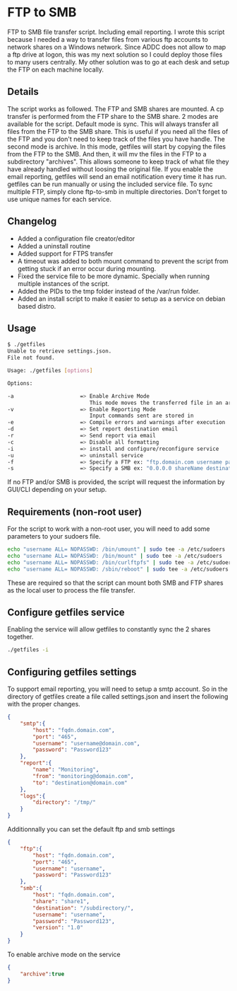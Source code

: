 # FTP to SMB
FTP to SMB file transfer script. Including email reporting. I wrote this script because I needed a way to transfer files from various ftp accounts to network shares on a Windows network. Since ADDC does not allow to map a ftp drive at logon, this was my next solution so I could deploy those files to many users centrally. My other solution was to go at each desk and setup the FTP on each machine locally.

## Details
The script works as followed. The FTP and SMB shares are mounted. A cp transfer is performed from the FTP share to the SMB share. 2 modes are available for the script. Default mode is sync. This will always transfer all files from the FTP to the SMB share. This is useful if you need all the files of the FTP and you don't need to keep track of the files you have handle. The second mode is archive. In this mode, getfiles will start by copying the files from the FTP to the SMB. And then, it will mv the files in the FTP to a subdirectory "archives". This allows someone to keep track of what file they have already handled without loosing the original file. If you enable the email reporting, getfiles will send an email notification every time it has run. getfiles can be run manually or using the included service file. To sync multiple FTP, simply clone ftp-to-smb in multiple directories. Don't forget to use unique names for each service.

## Changelog

 - Added a configuration file creator/editor
 - Added a uninstall routine
 - Added support for FTPS transfer
 - A timeout was added to both mount command to prevent the script from getting stuck if an error occur during mounting.
 - Fixed the service file to be more dynamic. Specially when running multiple instances of the script.
 - Added the PIDs to the tmp folder instead of the /var/run folder.
 - Added an install script to make it easier to setup as a service on debian based distro.

## Usage
``` bash
$ ./getfiles
Unable to retrieve settings.json.
File not found.

Usage: ./getfiles [options]

Options:

-a                     => Enable Archive Mode
                          This mode moves the transferred file in an archive folder
-v                     => Enable Reporting Mode
                          Input commands sent are stored in
-e                     => Compile errors and warnings after execution
-d                     => Set report destination email
-r                     => Send report via email
-c                     => Disable all formatting
-i                     => install and configure/reconfigure service
-u                     => uninstall service
-f                     => Specify a FTP ex: "ftp.domain.com username password"
-s                     => Specify a SMB ex: "0.0.0.0 shareName destinationDirectory username password"
```
If no FTP and/or SMB is provided, the script will request the information by GUI/CLI depending on your setup.

## Requirements (non-root user)
For the script to work with a non-root user, you will need to add some parameters to your sudoers file.

``` bash
echo "username ALL= NOPASSWD: /bin/umount" | sudo tee -a /etc/sudoers
echo "username ALL= NOPASSWD: /bin/mount" | sudo tee -a /etc/sudoers
echo "username ALL= NOPASSWD: /bin/curlftpfs" | sudo tee -a /etc/sudoers
echo "username ALL= NOPASSWD: /sbin/reboot" | sudo tee -a /etc/sudoers
```

These are required so that the script can mount both SMB and FTP shares as the local user to process the file transfer.

## Configure getfiles service
Enabling the service will allow getfiles to constantly sync the 2 shares together.

```BASH
./getfiles -i
```

## Configuring getfiles settings
To support email reporting, you will need to setup a smtp account. So in the directory of getfiles create a file called settings.json and insert the following with the proper changes.

``` json
{
    "smtp":{
        "host": "fqdn.domain.com",
        "port": "465",
        "username": "username@domain.com",
        "password": "Password123"
    },
    "report":{
        "name": "Monitoring",
        "from": "monitoring@domain.com",
        "to": "destination@domain.com"
    },
    "logs":{
        "directory": "/tmp/"
    }
}
```
Additionnally you can set the default ftp and smb settings

``` json
{
    "ftp":{
        "host": "fqdn.domain.com",
        "port": "465",
        "username": "username",
        "password": "Password123"
    },
    "smb":{
        "host": "fqdn.domain.com",
        "share": "share1",
        "destination": "/subdirectory/",
        "username": "username",
        "password": "Password123",
        "version": "1.0"
    }
}
```
To enable archive mode on the service

``` json
{
    "archive":true
}
```
